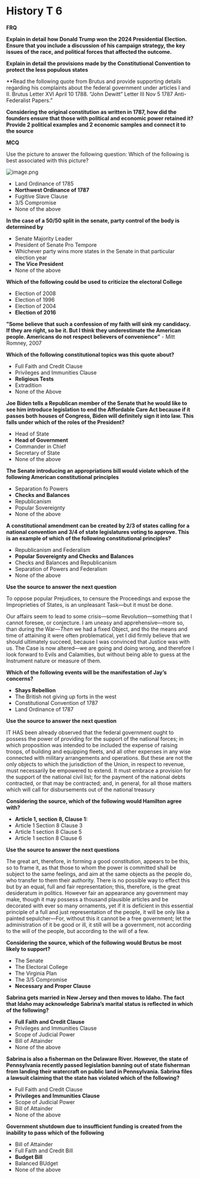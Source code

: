 # History T 6

****FRQ****

**Explain in detail how Donald Trump won the 2024 Presidential Election. Ensure that you include a discussion of his campaign strategy, the key issues of the race, and political forces that affected the outcome.**

**Explain in detail the provisions made by the Constitutional Convention to protect the less populous states**

**Read the following quote from Brutus and provide supporting details regarding his complaints about the federal government under articles I and II. Brutus Letter XVI April 10 1788. “John Dewitt” Letter III Nov 5 1787 Anti-Federalist Papers.” 

**Considering the original constitution as written in 1787, how did the founders ensure that those with political and economic power retained it? Provide 2 political examples and 2 economic samples and connect it to the source**

**MCQ**

Use the picture to answer the following question: Which of the following is best associated with this picture?

![image.png](History%20T%206%201618400179b180abb792c52afb20c832/image.png)

- Land Ordinance of 1785
- **Northwest Ordinance of 1787**
- Fugitive Slave Clause
- 3/5 Compromise
- None of the above

**In the case of a 50/50 split in the senate, party control of the body is determined by**

- Senate Majority Leader
- President of Senate Pro Tempore
- Whichever party wins more states in the Senate in that particular election year
- **The Vice President**
- None of the above

**Which of the following could be used to criticize the electoral College**

- Election of 2008
- Election of 1996
- Election of 2004
- **Election of 2016**

**”Some believe that such a confession of my faith will sink my candidacy. If they are right, so be it. But I think they underestimate the American people. Americans do not respect believers of convenience”** - Mitt Romney, 2007

**Which of the following constitutional topics was this quote about?**

- Full Faith and Credit Clause
- Privileges and Immunities Clause
- **Religious Tests**
- Extradition
- None of the Above

**Joe Biden tells a Republican member of the Senate that he would like to see him introduce legislation to end the Affordable Care Act because if it passes both houses of Congress, Biden will definitely sign it into law. This falls under which of the roles of the President?**

- Head of State
- **Head of Government**
- Commander in Chief
- Secretary of State
- None of the above

**The Senate introducing an appropriations bill would violate which of the following American constitutional principles**

- Separation fo Powers
- **Checks and Balances**
- Republicanism
- Popular Sovereignty
- None of the above

**A constitutional amendment can be created by 2/3 of states calling for a national convention and 3/4 of state legislatures voting to approve. This is an example of which of the following constitutional principles?**

- Republicanism and Federalism
- **Popular Sovereignty and Checks and Balances**
- Checks and Balances and Republicanism
- Separation of Powers and Federalism
- None of the above

**Use the source to answer the next question**

To oppose popular Prejudices, to censure the Proceedings and expose the Improprieties of States, is an unpleasant Task—but it must be done.

Our affairs seem to lead to some crisis—some Revolution—something that I cannot foresee, or conjecture. I am uneasy and apprehensive—more so, than during the War—*Then* we had a fixed Object, and tho the means and time of attaining it were often problematical, yet I did firmly believe that we should ultimately succeed, because I was convinced that Justice was with us. The Case is now altered—we are going and doing wrong, and therefore I look forward to Evils and Calamities, but without being able to guess at the Instrument nature or measure of them.

**Which of the following events will be the manifestation of Jay’s concerns?**

- **Shays Rebellion**
- The British not giving up forts in the west
- Constitutional Convention of 1787
- Land Ordinance of 1787

**Use the source to answer the next question**

IT HAS been already observed that the federal government ought to possess the power of providing for the support of the national forces; in which proposition was intended to be included the expense of raising troops, of building and equipping fleets, and all other expenses in any wise connected with military arrangements and operations. But these are not the only objects to which the jurisdiction of the Union, in respect to revenue, must necessarily be empowered to extend. It must embrace a provision for the support of the national civil list; for the payment of the national debts contracted, or that may be contracted; and, in general, for all those matters which will call for disbursements out of the national treasury

**Considering the source, which of the following would Hamilton agree with?**

- **Article 1, section 8, Clause 1:**
- Article 1 Section 8 Clause 3
- Article 1 section 8 Clause 5
- Article 1 section 8 Clause 6

**Use the source to answer the next questions**

The great art, therefore, in forming a good constitution, appears to be this, so to frame it, as that those to whom the power is committed shall be subject to the same feelings, and aim at the same objects as the people do, who transfer to them their authority. There is no possible way to effect this but by an equal, full and fair representation; this, therefore, is the great desideratum in politics. However fair an appearance any government may make, though it may possess a thousand plausible articles and be decorated with ever so many ornaments, yet if it is deficient in this essential principle of a full and just representation of the people, it will be only like a painted sepulcher—For, without this it cannot be a free government; let the administration of it be good or ill, it still will be a government, not according to the will of the people, but according to the will of a few.

**Considering the source, which of the following would Brutus be most likely to support?**

- The Senate
- The Electoral College
- The Virginia Plan
- The 3/5 Compromise
- **Necessary and Proper Clause**

**Sabrina gets married in New Jersey and then moves to Idaho. The fact that Idaho may acknowledge Sabrina’s marital status is reflected in which of the following?**

- **Full Faith and Credit Clause**
- Privileges and Immunities Clause
- Scope of Judicial Power
- Bill of Attainder
- None of the above

**Sabrina is also a fisherman on the Delaware River. However, the state of Pennsylvania recently passed legislation banning out of state fisherman from landing their watercraft on public land in Pennsylvania. Sabrina files a lawsuit claiming that the state has violated which of the following?**

- Full Faith and Credit Clause
- **Privileges and Immunities Clause**
- Scope of Judicial Power
- Bill of Attainder
- None of the above

**Government shutdown due to insufficient funding is created from the inability to pass which of the following**

- Bill of Attainder
- Full Faith and Credit Bill
- **Budget Bill**
- Balanced BUdget
- None of the above